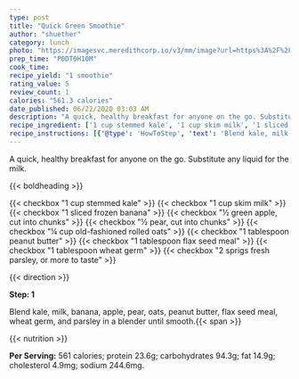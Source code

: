 ```yaml
---
type: post
title: "Quick Green Smoothie"
author: "shuether"
category: lunch
photo: "https://imagesvc.meredithcorp.io/v3/mm/image?url=https%3A%2F%2Fimages.media-allrecipes.com%2Fuserphotos%2F1238671.jpg"
prep_time: "P0DT0H10M"
cook_time: 
recipe_yield: "1 smoothie"
rating_value: 5
review_count: 1
calories: "561.3 calories"
date_published: 06/22/2020 03:03 AM
description: "A quick, healthy breakfast for anyone on the go. Substitute any liquid for the milk."
recipe_ingredient: ['1 cup stemmed kale', '1 cup skim milk', '1 sliced frozen banana', '½ green apple, cut into chunks', '½ pear, cut into chunks', '¼ cup old-fashioned rolled oats', '1 tablespoon peanut butter', '1 tablespoon flax seed meal', '1 tablespoon wheat germ', '2 sprigs fresh parsley, or more to taste']
recipe_instructions: [{'@type': 'HowToStep', 'text': 'Blend kale, milk, banana, apple, pear, oats, peanut butter, flax seed meal, wheat germ, and parsley in a blender until smooth.\n'}]
---
```


A quick, healthy breakfast for anyone on the go. Substitute any liquid for the milk. 

{{< boldheading >}}

{{< checkbox "1 cup stemmed kale" >}}
{{< checkbox "1 cup skim milk" >}}
{{< checkbox "1  sliced frozen banana" >}}
{{< checkbox "½  green apple, cut into chunks" >}}
{{< checkbox "½  pear, cut into chunks" >}}
{{< checkbox "¼ cup old-fashioned rolled oats" >}}
{{< checkbox "1 tablespoon peanut butter" >}}
{{< checkbox "1 tablespoon flax seed meal" >}}
{{< checkbox "1 tablespoon wheat germ" >}}
{{< checkbox "2 sprigs fresh parsley, or more to taste" >}}


{{< direction >}}

**Step: 1**

Blend kale, milk, banana, apple, pear, oats, peanut butter, flax seed meal, wheat germ, and parsley in a blender until smooth.{{< span >}}

{{< nutrition >}}

**Per Serving:** 561 calories; protein 23.6g; carbohydrates 94.3g; fat 14.9g; cholesterol 4.9mg; sodium 244.6mg.